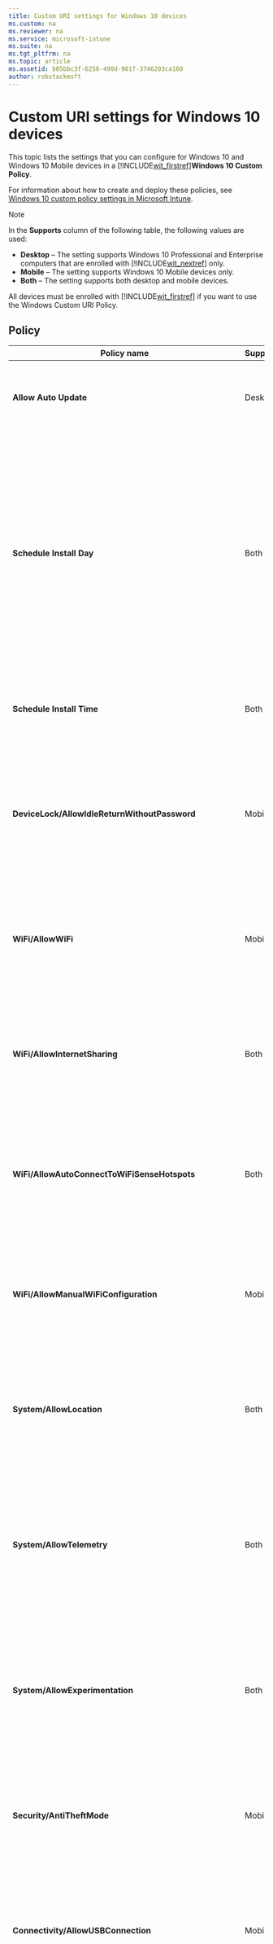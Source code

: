 ```yaml
---
title: Custom URI settings for Windows 10 devices
ms.custom: na
ms.reviewer: na
ms.service: microsoft-intune
ms.suite: na
ms.tgt_pltfrm: na
ms.topic: article
ms.assetid: b05bbc3f-6256-490d-901f-3746203ca160
author: robstackmsft
---
```

# Custom URI settings for Windows 10 devices
This topic lists the settings that you can configure for Windows 10 and Windows 10 Mobile devices in a [!INCLUDE[wit_firstref](./includes/wit_firstref_md.md)]**Windows 10 Custom Policy**.

For information about how to create and deploy these policies, see [Windows 10 custom policy settings in Microsoft Intune](Windows-10-custom-policy-settings-in-microsoft-intune.md).

> [!NOTE]
> In the **Supports** column of the following table, the following values are used:
> 
> -   **Desktop** – The setting supports Windows 10 Professional and Enterprise computers that are enrolled with [!INCLUDE[wit_nextref](./includes/wit_nextref_md.md)] only.
> -   **Mobile** – The setting supports Windows 10 Mobile devices only.
> -   **Both** – The setting supports both desktop and mobile devices.
> 
> All devices must be enrolled with [!INCLUDE[wit_firstref](./includes/wit_firstref_md.md)] if you want to use the Windows Custom URI Policy.

## Policy

|Policy name|Supports|Details|
|---------------|------------|-----------|
|**​Allow Auto Update**|Desktop|**URI full path:** ./Vendor/MSFT/Policy/Config/Update/AllowAutoUpdate<br /><br />**Data type:** Integer<br /><br />**Allowed values:0** - **5**<br /><br />**Default value:** 1|
|**Schedule Install Day**|Both|**URI full path:** ./Vendor/MSFT/Policy/Config/Update/ScheduledInstallDay<br /><br />**Data type:** Integer<br /><br />**Allowed values:**<br /><br />**0** - Every day.<br /><br />**1** - Sunday<br /><br />**2** - Monday<br /><br />**3** - Tuesday<br /><br />**4** - Wednesday<br /><br />**5** - Thursday<br /><br />**6** - Friday<br /><br />**7** - Saturday.<br /><br />**Default value:** 0|
|**Schedule Install Time**|Both|**URI full path:** ./Vendor/MSFT/Policy/Config/Update/ScheduledInstallTime<br /><br />**Data type:** Integer<br /><br />**Allowed values:0** – **23** hours (0 is midnight)<br /><br />**Default value:** 3|
|**DeviceLock/AllowIdleReturnWithoutPassword**|Mobile|**URI full path:** ./Vendor/MSFT/Policy/Config/DeviceLock/AllowIdleReturnWithoutPassword<br /><br />**Data type:** Integer<br /><br />**Allowed values:**<br /><br />**0** - user is not able to set the password grace period timer, and the value is set as “each time”<br /><br />**1** - user is able to set the password grace period timer<br /><br />**Default value:** 1|
|**WiFi/AllowWiFi**|Mobile|**URI full path:** ./Vendor/MSFT/Policy/Config/WiFi/AllowWiFi<br /><br />**Data type:** Integer<br /><br />**Allowed values:**<br /><br />**0** – Do not allow **use Wi-Fi connection**.<br /><br />**1** –**Allow use Wi-Fi connection**.<br /><br />**Default value:** 1|
|**WiFi/AllowInternetSharing**|Both|**URI full path:** ./Vendor/MSFT/Policy/Config/WiFi/AllowInternetSharing<br /><br />**Data type:** Integer<br /><br />**Allowed values:**<br /><br />**0** – Do not allow Internet Sharing.<br /><br />**1** – Allow Internet Sharing<br /><br />**Default value:** 1|
|**WiFi/AllowAutoConnectToWiFiSenseHotspots**|Both|**URI full path:** ./Vendor/MSFT/Policy/Config/WiFi/AllowAutoConnectToWiFiSenseHotspots<br /><br />**Data type:** Integer<br /><br />**Allowed values:**<br /><br />**0** – not allowed<br /><br />**1** – allowed<br /><br />**Default value:** 1|
|**WiFi/AllowManualWiFiConfiguration**|Mobile|**URI full path:** ./Vendor/MSFT/Policy/Config/WiFi/AllowManualWiFiConfiguration<br /><br />**Data type:** Integer<br /><br />**Allowed values:**<br /><br />**0** – No Wi-Fi connection outside of MDM provisioned is allowed.<br /><br />**1** – Adding new network SSIDs beyond the already MDM provisioned ones is allowed.<br /><br />**Default value:** 1|
|**System/AllowLocation**|Both|**URI full path:** ./Vendor/MSFT/Policy/Config/System/AllowLocation<br /><br />**Data type:** Integer<br /><br />**Allowed values:**<br /><br />**0** – not allowed<br /><br />**1** – allowed<br /><br />**Default value:** 1|
|**System/AllowTelemetry**|Both|**URI full path:** ./Vendor/MSFT/Policy/Config/System/AllowTelemetry<br /><br />**Data type:** Integer<br /><br />**Allowed values:**<br /><br />**0** – Not allowed (Enterprise only setting)<br /><br />**1** – Limited<br /><br />**2** – Full<br /><br />**3** -  Full and  diagnostics information<br /><br />**Default value:** 2|
|**System/AllowExperimentation**|Both|**URI full path:** ./Vendor/MSFT/Policy/Config/System/AllowExperimentation<br /><br />**Data type:** Integer<br /><br />**Allowed values:**<br /><br />**0** – Not allowed<br /><br />**1**- Settings only<br /><br />**2**- Settings and experimentation<br /><br />**Default value:** 1|
|**Security/AntiTheftMode**|Mobile|**URI full path:** ./Vendor/MSFT/Policy/Config/Security/AntiTheftMode<br /><br />**Data type:** Integer<br /><br />**Allowed values:**<br /><br />**0** - don't allow Anti Theft mode<br /><br />**1** User preference<br /><br />**Default value:** 1|
|**Connectivity/AllowUSBConnection**|Mobile|**URI full path:** ./Vendor/MSFT/Policy/Config/Connectivity/AllowUSBConnection<br /><br />**Data type:** Integer<br /><br />**Allowed values:**<br /><br />**0** – not allowed<br /><br />**1** – allowed<br /><br />**Default value:** 1|
|**System/AllowUserToResetPhone**|Mobile|**URI full path:** ./Vendor/MSFT/Policy/Config/System/AllowUserToResetPhone<br /><br />**Data type:** Integer<br /><br />**Allowed values:**<br /><br />**0** – not allowed<br /><br />**1** – allowed<br /><br />**Default value:** 1|
|**Connectivity/AllowCellularDataRoaming**|Both|**URI full path:** ./Vendor/MSFT/Policy/Config/Connectivity/AllowCellularDataRoaming<br /><br />**Data type:** Integer<br /><br />**Allowed values:**<br /><br />**0** – not allowed<br /><br />**1** – allowed<br /><br />**Default value:** 1|
|**Connectivity/AllowVPNOverCellular**|Both|**URI full path:** ./Vendor/MSFT/Policy/Config/Connectivity/AllowVPNOverCellular<br /><br />**Data type:** Integer<br /><br />**Allowed values:**<br /><br />**0** - VPN is not allowed over cellular<br /><br />**1** – VPN could use any connection including cellular.<br /><br />**Default value:** 1|
|**Connectivity/AllowVPNRoamingOverCellular**|Mobile|**URI full path:** ./Vendor/MSFT/Policy/Config/Connectivity/AllowVPNRoamingOverCellular<br /><br />**Data type:** Integer<br /><br />**Allowed values:**<br /><br />**0** – not allowed<br /><br />**1** – allowed<br /><br />**Default value:** 1|
|**Connectivity/AllowBluetooth**|Both|**URI full path:** ./Vendor/MSFT/Policy/Config/Connectivity/AllowBluetooth<br /><br />**Data type:** Integer<br /><br />**Allowed values:**<br /><br />**0** – Don’t allow Bluetooth<br /><br />**1** (not supported in Windows Phone 8.1) – Disable Bluetooth, but allow the configuration of hands-free profiles (value 1 isn’t supported in Windows Phone 8.1 for MDM and EAS.2  – allow Bluetooth)<br /><br />**Default value:** 2|
|**Experience/AllowScreenCapture**|Mobile|**URI full path:** ./Vendor/MSFT/Policy/Config/Experience/AllowScreenCapture<br /><br />**Data type:** Integer<br /><br />**Allowed values:**<br /><br />**0** – not allowed<br /><br />**1** – allowed<br /><br />**Default value:** 1|
|**Experience/AllowTaskSwitcher**|Mobile|**URI full path:** ./Vendor/MSFT/Policy/Config/Experience/AllowTaskSwitcher<br /><br />**Data type:** Integer<br /><br />**Allowed values:**<br /><br />**0** – not allowed<br /><br />**1** – allowed<br /><br />**Default value:** 1|
|**Experience/AllowVoiceRecording**|Mobile|**URI full path:** ./Vendor/MSFT/Policy/Config/Experience/AllowVoiceRecording<br /><br />**Data type:** Integer<br /><br />**Allowed values:**<br /><br />**0** – not allowed<br /><br />**1** – allowed<br /><br />**Default value:** 1|
|**Experience/AllowSyncMySettings**|Mobile|**URI full path:** ./Vendor/MSFT/Policy/Config/Experience/AllowSyncMySettings<br /><br />**Data type:** Integer<br /><br />**Allowed values:**<br /><br />**0** – Don’t allow roaming<br /><br />**1** – Allow roaming<br /><br />**Default value:** 1|
|**Experience/AllowManualMDMUnenrollment**|Both|**URI full path:** ./Vendor/MSFT/Policy/Config/Experience/AllowManualMDMUnenrollment<br /><br />**Data type:** Integer<br /><br />**Allowed values:**<br /><br />**0** – not allowed<br /><br />**1** – allowed<br /><br />**Default value:** 1|
|**Accounts/AllowMicrosoftAccountConnection**|Both|**URI full path:** ./Vendor/MSFT/Policy/Config/Accounts/AllowMicrosoftAccountConnection<br /><br />**Data type:** Integer<br /><br />**Allowed values:**<br /><br />**0** – not allowed<br /><br />**1** – allowed<br /><br />**Default value:** 1|
|**Accounts/AllowAddingNonMicrosoftAccountsManually**|Both|**URI full path:** ./Vendor/MSFT/Policy/Config/Accounts/AllowAddingNonMicrosoftAccountsManually<br /><br />**Data type:** Integer<br /><br />**Allowed values:**<br /><br />**0** – not allowed<br /><br />**1** – allowed<br /><br />**Default value:** 1|
|**Security/AllowManualRootCertificateInstallation**|Mobile|**URI full path:** ./Vendor/MSFT/Policy/Config/Security/AllowManualRootCertificateInstallation<br /><br />**Data type:** Integer<br /><br />**Allowed values:**<br /><br />**0** – not allowed<br /><br />**1** – allowed<br /><br />**Default value:** 1|
|**Security/AllowAddProvisioningPackages**|Both|**URI full path:** ./Vendor/MSFT/Policy/Config/Security/AllowAddProvisioningPackages<br /><br />**Data type:** Integer<br /><br />**Allowed values:**<br /><br />**0** – not allowed<br /><br />**1** – allowed<br /><br />**Default value:** 1|
|**Search/DisableBackoff**|Both|**URI full path:** ./Vendor/MSFT/Policy/Config/Search/DisableBackoff<br /><br />**Data type:** Integer<br /><br />**Allowed values:**<br /><br />**0**<br /><br />**1**<br /><br />**Default value:** 0|
|**Search/PreventRemoteQueries**|Both|**URI full path:** ./Vendor/MSFT/Policy/Config/Search/PreventRemoteQueries<br /><br />**Data type:** Integer<br /><br />**Allowed values:**<br /><br />**0**<br /><br />**1**<br /><br />**Default value:** 1|
|**Search/AllowUsingDiacritics**|Both|**URI full path:** ./Vendor/MSFT/Policy/Config/Search/AllowUsingDiacritics<br /><br />**Data type:** Integer<br /><br />**Allowed values:**<br /><br />**0**<br /><br />**1**<br /><br />**Default value:** 0|
|**Search/AlwaysUseAutoLangDetection**|Both|**URI full path:** ./Vendor/MSFT/Policy/Config/Search/AlwaysUseAutoLangDetection<br /><br />**Data type:** Integer<br /><br />**Allowed values:**<br /><br />**0**<br /><br />**1**<br /><br />**Default value:** 0|
|**Search/DisableRemovableDriveIndexing**|Both|**URI full path:** ./Vendor/MSFT/Policy/Config/Search/DisableRemovableDriveIndexing<br /><br />**Data type:** Integer<br /><br />**Allowed values:**<br /><br />**0**<br /><br />**1**<br /><br />**Default value:** 0|
|**Search/PreventIndexingLowDiskSpaceMB**|Both|**URI full path:** ./Vendor/MSFT/Policy/Config/Search/PreventIndexingLowDiskSpaceMB<br /><br />**Data type:** Integer<br /><br />**Allowed values:**<br /><br />**0**<br /><br />**1**<br /><br />**Default value:** 1|
|**Search/AllowIndexingEncryptedStoresOrItems**|Both|**URI full path:** ./Vendor/MSFT/Policy/Config/Search/AllowIndexingEncryptedStoresOrItems<br /><br />**Data type:** Integer<br /><br />**Allowed values:**<br /><br />**0**<br /><br />**1**<br /><br />**Default value:** 0|
|**Security/AllowRemoveProvisioningPackage**|Both|**URI full path:** ./Vendor/MSFT/Policy/Config/Security/AllowRemoveProvisioningPackage<br /><br />**Data type:** Integer<br /><br />**Allowed values:**<br /><br />**0** – not allowed<br /><br />**1** – allowed<br /><br />**Default value:** 1|
|**Security/RequireProvisioningPackageSignature**|Both|**URI full path:** ./Vendor/MSFT/Policy/Config/Security/RequireProvisioningPackageSignature<br /><br />**Data type:** Integer<br /><br />**Allowed values:**<br /><br />**0**<br /><br />**1**<br /><br />**Default value:** 0|
|**AboveLock/AllowActionCenterNotifications**|Both|**URI full path:** ./Vendor/MSFT/Policy/Config/AboveLock/AllowActionCenterNotifications<br /><br />**Data type:** Integer<br /><br />**Allowed values:**<br /><br />**0** – not allowed<br /><br />**1** – allowed<br /><br />**Default value:** 1|
|**TextInput/AllowIMENetworkAccess**|Desktop|**URI full path:** ./Vendor/MSFT/Policy/Config/TextInput/AllowIMENetworkAccess<br /><br />**Data type:** Integer<br /><br />**Allowed values:**<br /><br />**0** – Don’t allow<br /><br />Open Extended Dictionary is turned off.<br /><br />A user cannot:<br /><br />Add a new Open Extended Dictionary<br /><br />Add a new search integration configuration file<br /><br />Use the cloud candidate feature<br /><br />Send user registered word<br /><br />Additionally:<br /><br />An Open Extended Dictionary that was added before enabling this policy setting is not used for conversion.<br /><br />A search integration configuration file that was installed before enabling this policy setting is not used.<br /><br />**1** - Allow<br /><br />Open Extended Dictionary can be added and used by default. Also, the search integration function can be used by default.<br /><br />A user can:<br /><br />Use the cloud candidate feature<br /><br />Send user registered word<br /><br />**Default value:**|
|**TextInput/AllowKoreanExtendedHanja**|Desktop|**URI full path:** ./Vendor/MSFT/Policy/Config/TextInput/AllowKoreanExtendedHanja<br /><br />**Data type:** Integer<br /><br />**Allowed values:**<br /><br />**0** – not allowed<br /><br />**1** – allowed<br /><br />**Default value:** 1|
|**TextInput/AllowIMELogging**|Desktop|**URI full path:** ./Vendor/MSFT/Policy/Config/TextInput/AllowIMELogging<br /><br />**Data type:** Integer<br /><br />**Allowed values:**<br /><br />**0** - Misconversion logging is turned off. Auto-tuned data and input history data is not saved to a file.<br /><br />**1** - Misconversion logging is turned on. Auto-tuned data and input history data is saved to a file.<br /><br />**Default value:** 1|
|**TextInput/AllowJapaneseNonPublishingStandardGlyph**|Desktop|**URI full path:** ./Vendor/MSFT/Policy/Config/TextInput/AllowJapaneseNonPublishingStandardGlyph<br /><br />**Data type:** Integer<br /><br />**Allowed values:**<br /><br />**0** – not allowed<br /><br />**1** – allowed<br /><br />**Default value:** 1|
|**TextInput/AllowJapaneseIVSCharacters**|Desktop|**URI full path:** ./Vendor/MSFT/Policy/Config/TextInput/AllowJapaneseIVSCharacters<br /><br />**Data type:** Integer<br /><br />**Allowed values:**<br /><br />**0** – not allowed<br /><br />**1** – allowed<br /><br />**Default value:** 1|
|**TextInput/AllowJapaneseUserDictionary**|Desktop|**URI full path:** ./Vendor/MSFT/Policy/Config/TextInput/AllowJapaneseUserDictionary<br /><br />**Data type:** Integer<br /><br />**Allowed values:**<br /><br />**0** – not allowed<br /><br />**1** – allowed<br /><br />**Default value:** 1|
|**TextInput/AllowJapaneseIMESurrogatePairCharacters**|Desktop|**URI full path:** ./Vendor/MSFT/Policy/Config/TextInput/AllowJapaneseIMESurrogatePairCharacters<br /><br />**Data type:** Integer<br /><br />**Allowed values:**<br /><br />**0** – not allowed<br /><br />**1** – allowed<br /><br />**Default value:** 1|
|**TextInput/ExcludeJapaneseIMEExceptShiftJIS**|Desktop|**URI full path:** ./Vendor/MSFT/Policy/Config/TextInput/ExcludeJapaneseIMEExceptShiftJIS<br /><br />**Data type:** Integer<br /><br />**Allowed values:**<br /><br />**0** - All Except JIS characters are filtered<br /><br />**1** - Any characters are not filtered<br /><br />**Default value:** 1|
|**TextInput/ExcludeJapaneseIMEExceptJIS0208**|Desktop|**URI full path:** ./Vendor/MSFT/Policy/Config/TextInput/ExcludeJapaneseIMEExceptJIS0208<br /><br />**Data type:** Integer<br /><br />**Allowed values:**<br /><br />**0** - All except JIS0208 characters are filtered<br /><br />**1** - No characters are filtered<br /><br />**Default value:** 1|
|**TextInput/ExcludeJapaneseIMEExceptJIS0208andEUDC**|Desktop|**URI full path:** ./Vendor/MSFT/Policy/Config/TextInput/ExcludeJapaneseIMEExceptJIS0208andEUDC<br /><br />**Data type:** Integer<br /><br />**Allowed values:**<br /><br />**0** - All except JIS0208 characters or EUDC characters are filtered<br /><br />**1** - No characters are filtered.<br /><br />**Default value:** 1|
|**TextInput/AllowInputPanel**|Desktop|**URI full path:** ./Vendor/MSFT/Policy/Config/TextInput/AllowInputPanel<br /><br />**Data type:** Integer<br /><br />**Allowed values:**<br /><br />**0** – not allowed<br /><br />**1** – allowed<br /><br />**Default value:** 1|
|**Bluetooth/AllowDiscoverableMode**|Both|**URI full path:** ./Vendor/MSFT/Policy/Config/Bluetooth/AllowDiscoverableMode<br /><br />**Data type:** Integer<br /><br />**Allowed values:**<br /><br />**0** – not allowed<br /><br />**1** – allowed<br /><br />**Default value:** 1|
|**Bluetooth/AllowAdvertising**|Both|**URI full path:** ./Vendor/MSFT/Policy/Config/Bluetooth/AllowAdvertising<br /><br />**Data type:** Integer<br /><br />**Allowed values:**<br /><br />**0** – not allowed<br /><br />**1** – allowed<br /><br />**Default value:** 1|
|**Settings/AllowDataSense**|Both|**URI full path:** ./Vendor/MSFT/Policy/Config/Settings/AllowDataSense<br /><br />**Data type:** Integer<br /><br />**Allowed values:**<br /><br />**0** – not allowed<br /><br />**1** – allowed<br /><br />**Default value:** 1|
|**Settings/AllowVPN**|Both|**URI full path:** ./Vendor/MSFT/Policy/Config/Settings/AllowVPN<br /><br />**Data type:** Integer<br /><br />**Allowed values:**<br /><br />**0** – not allowed<br /><br />**1** – allowed<br /><br />**Default value:** 1|
|**Settings/AllowWorkplace**|Desktop|**URI full path:** ./Vendor/MSFT/Policy/Config/Settings/AllowWorkplace<br /><br />**Data type:** Integer<br /><br />**Allowed values:**<br /><br />**0** – not allowed<br /><br />**1** – allowed<br /><br />**Default value:** 1|
|**Settings/AllowDateTime**|Both|**URI full path:** ./Vendor/MSFT/Policy/Config/Settings/AllowDateTime<br /><br />**Data type:** Integer<br /><br />**Allowed values:**<br /><br />**0** – not allowed<br /><br />**1** – allowed<br /><br />**Default value:** 1|
|**Settings/AllowLanguage**|Desktop|**URI full path:** ./Vendor/MSFT/Policy/Config/Settings/AllowLanguage<br /><br />**Data type:** Integer<br /><br />**Allowed values:**<br /><br />**0** – not allowed<br /><br />**1** – allowed<br /><br />**Default value:** 1|
|**Settings/AllowRegion**|Desktop|**URI full path:** ./Vendor/MSFT/Policy/Config/Settings/AllowRegion<br /><br />**Data type:** Integer<br /><br />**Allowed values:**<br /><br />**0** – not allowed<br /><br />**1** – allowed<br /><br />**Default value:** 1|
|**Settings/AllowSignInOptions**|Desktop|**URI full path:** ./Vendor/MSFT/Policy/Config/Settings/AllowSignInOptions<br /><br />**Data type:** Integer<br /><br />**Allowed values:**<br /><br />**0** – not allowed<br /><br />**1** – allowed<br /><br />**Default value:** 1|
|**Settings/AllowYourAccount**|Both|**URI full path:** ./Vendor/MSFT/Policy/Config/Settings/AllowYourAccount<br /><br />**Data type:** Integer<br /><br />**Allowed values:**<br /><br />**0** – not allowed<br /><br />**1** – allowed<br /><br />**Default value:** 1|
|**Settings/AllowPowerSleep**|Desktop|**URI full path:** ./Vendor/MSFT/Policy/Config/Settings/AllowPowerSleep<br /><br />**Data type:** Integer<br /><br />**Allowed values:**<br /><br />**0** – not allowed<br /><br />**1** – allowed<br /><br />**Default value:** 1|
|**Settings/AllowAutoPlay**|Desktop|**URI full path:** ./Vendor/MSFT/Policy/Config/Settings/AllowAutoPlay<br /><br />**Data type:** Integer<br /><br />**Allowed values:**<br /><br />**0** – not allowed<br /><br />**1** – allowed<br /><br />**Default value:** 1|
|**Experience/AllowCortana**|Both|**URI full path:** ./Vendor/MSFT/Policy/Config/Experience/AllowCortana<br /><br />**Data type:** Integer<br /><br />**Allowed values:**<br /><br />**0** – not allowed<br /><br />**1** – allowed<br /><br />**Default value:** 1|
|**Search/SafeSearchPermissions**|Mobile|**URI full path:** ./Vendor/MSFT/Policy/Config/Search/SafeSearchPermissions<br /><br />**Data type:** Integer<br /><br />**Allowed values:**<br /><br />**0** – Strict, highest filtering against adult content<br /><br />**1** – Moderate, moderate filtering against adult content (valid search results will not be filtered)<br /><br />**Default value:** 1|
|**Experience/AllowCopyPaste**|Mobile|**URI full path:** ./Vendor/MSFT/Policy/Config/Experience/AllowCopyPaste<br /><br />**Data type:** Integer<br /><br />**Allowed values:**<br /><br />**0** – not allowed<br /><br />**1** – allowed<br /><br />**Default value:** 1|
|**Force Start Size**|Mobile|**URI full path:** ./Vendor/MSFT/Policy/Config/Start/ForceStartSize<br /><br />**Data type:** Integer<br /><br />**Allowed values:**<br /><br />**0** - allow user change size<br /><br />**1** - force non-full screen<br /><br />**2** - force full screen<br /><br />**Default value:** 0|
|**Update/RequireDeferUpgrade**|Both|**URI full path:** ./Vendor/MSFT/Policy/Config/Update/RequireDeferUpgrade<br /><br />**Data type:** Integer<br /><br />**Allowed values:**<br /><br />**0**: do not defer upgrade (stay in current branch, CB)<br /><br />**1**: Enable updates and upgrades to be deferred (Device follows current branch for business, CBB, rules)<br /><br />**Default value:0**<br /><br />For more information, see:<br /><br />[Introduction to Windows 10 servicing](https://technet.microsoft.com/library/mt598226(v=vs.85).aspx)<br /><br />[Plan for Windows 10 deployment](https://technet.microsoft.com/library/mt574241(v=vs.85).aspx)|
|**Update/DeferUpdatePeriod**|Both|**Description:** Policy to defer software updates for up to 4 weeks<br /><br />**URI full path:** ./Vendor/MSFT/Policy/Config/Update/DeferUpdatePeriod<br /><br />**Data type:** Integer<br /><br />**Allowed values:** 0: Apply updates immediately; 1-4: number of weeks to defer software updates.<br /><br />**Default value:0**<br /><br /><br />For more information, see:<br /><br />[Introduction to Windows 10 servicing](https://technet.microsoft.com/library/mt598226(v=vs.85).aspx)<br /><br />[Plan for Windows 10 deployment](https://technet.microsoft.com/library/mt574241(v=vs.85).aspx)|
|**Update/DeferUpgradePeriod**|Both|**Description:** Policy to defer feature upgrades for up to 8 months<br /><br />**URI full path:** ./Vendor/MSFT/Policy/Config/Update/DeferUpgradePeriod<br /><br />**Data type:** Integer<br /><br />**Allowed values:** 0: Apply updates immediately; 1-8: number of months to defer feature upgrades.<br /><br />**Default value:0**<br /><br />For more information, see:<br /><br />[Introduction to Windows 10 servicing](https://technet.microsoft.com/library/mt598226(v=vs.85).aspx)<br /><br />[Plan for Windows 10 deployment](https://technet.microsoft.com/library/mt574241(v=vs.85).aspx)|
|**Update/PauseDeferrals**|Both|**Description:** Allows a CBB machine to stop receiving updates and upgrades for 5 weeks. This should be used in case there is an issue with an update.<br /><br />**URI full path:** ./Vendor/MSFT/Policy/Config/Update/PauseDeferrals<br /><br />**Data type:** Integer<br /><br />**Allowed values:**<br /><br />**0**: Apply updates immediately (default)<br /><br />**1**: Pause updates and upgrades (expires after 5 weeks)<br /><br />**Default value:0**|

## Windows Defender

|Policy name|Supports|Details|
|---------------|------------|-----------|
|**AllowRealtimeMonitoring**|Desktop|**URI full path:** ./Vendor/MSFT/Policy/Config/Defender/AllowRealtimeMonitoring<br /><br />**Data type:** Integer<br /><br />**Allowed values:**<br /><br />**0** – not allowed<br /><br />**1** – allowed<br /><br />**Default value:** 1|
|**AllowBehaviorMonitoring**|Desktop|**URI full path:** ./Vendor/MSFT/Policy/Config/Defender/AllowBehaviorMonitoring<br /><br />**Data type:** Integer<br /><br />**Allowed values:**<br /><br />**0** – not allowed<br /><br />**1** – allowed<br /><br />**Default value:** 1|
|**AllowIntrusionPreventionSystem**|Desktop|**URI full path:** ./Vendor/MSFT/Policy/Config/Defender/AllowIntrusionPreventionSystem<br /><br />**Data type:** Integer<br /><br />**Allowed values:**<br /><br />**0** – not allowed<br /><br />**1** – allowed<br /><br />**Default value:** 1|
|**AllowIOAVProtection**|Desktop|**URI full path:** ./Vendor/MSFT/Policy/Config/Defender/AllowIOAVProtection<br /><br />**Data type:** Integer<br /><br />**Allowed values:**<br /><br />**0** – not allowed<br /><br />**1** – allowed<br /><br />**Default value:** 1|
|**AllowScriptScanning**|Desktop|**URI full path:** ./Vendor/MSFT/Policy/Config/Defender/AllowScriptScanning<br /><br />**Data type:** Integer<br /><br />**Allowed values:**<br /><br />**0** – not allowed<br /><br />**1** – allowed<br /><br />**Default value:** 1|
|**AllowOnAccessProtection**|Desktop|**URI full path:** ./Vendor/MSFT/Policy/Config/Defender/AllowOnAccessProtection<br /><br />**Data type:** Integer<br /><br />**Allowed values:**<br /><br />**0** – not allowed<br /><br />**1** – allowed<br /><br />**Default value:** 1|
|**RealTimeScanDirection**|Desktop|**URI full path:** ./Vendor/MSFT/Policy/Config/Defender/RealTimeScanDirection<br /><br />**Data type:** Integer<br /><br />**Allowed values:**<br /><br />**0** – Monitor all files (bi-directional)<br /><br />**1** – Monitor incoming files<br /><br />**2** – Monitor outgoing files<br /><br />**Default value:** 0|
|**DaysToRetainCleanedMalware**|Desktop|**URI full path:** ./Vendor/MSFT/Policy/Config/Defender/DaysToRetainCleanedMalware<br /><br />**Data type:** Integer<br /><br />**Allowed values:0** - **90** – Represents what how long malware will be retained<br /><br />**Default value:** 0 – keeps in the quarantine folder forever, and doesn’t automatically remove|
|**AllowUserUIAccess**|Desktop|**URI full path:** ./Vendor/MSFT/Policy/Config/Defender/AllowUserUIAccess<br /><br />**Data type:** Integer<br /><br />**Allowed values:**<br /><br />**0** – not allowed<br /><br />**1** – allowed<br /><br />**Default value:** 1|
|**ScanParameter**|Desktop|**URI full path:** ./Vendor/MSFT/Policy/Config/Defender/ScanParameter<br /><br />**Data type:** Integer<br /><br />**Allowed values:**<br /><br />**1** – Quick scan<br /><br />**2** - Full scan<br /><br />**Default value:** 1|
|**ScheduleScanDay**|Desktop|**URI full path:** ./Vendor/MSFT/Policy/Config/Defender/ScheduleScanDay<br /><br />**Data type:** Integer<br /><br />**Allowed values:**<br /><br />**0** - Everyday<br /><br />**1** - Monday<br /><br />**2** - Tuesday<br /><br />**3** - Wednesday<br /><br />**4** - Thursday<br /><br />**5** - Friday<br /><br />**6** - Saturday<br /><br />**7** - Sunday<br /><br />**8** – No scheduled scan<br /><br />**Default value:** 0|
|**ScheduleScanTime**|Desktop|**URI full path:** ./Vendor/MSFT/Policy/Config/Defender/ScheduleScanTime<br /><br />**Data type:** Integer<br /><br />**Allowed values:**<br /><br />**0** - 12:00 am<br /><br />**60** – 1:00 am<br /><br />**120** – 2:00 am<br /><br />**180** – 3:00 am<br /><br />**240** – 4:00 am<br /><br />**300** – 5:00 am<br /><br />**360** – 6:00 am<br /><br />**420** – 7:00 am<br /><br />**480** – 8:00 am<br /><br />**540** – 9:00 am<br /><br />**600** – 10:00 am<br /><br />**660** – 11:00 am<br /><br />**720** – 12:00 pm<br /><br />**780** – 1:00 pm<br /><br />**840** – 2:00 pm<br /><br />**900** – 3:00 pm<br /><br />**960** – 4:00 pm<br /><br />**1020** – 5:00 pm<br /><br />**1080** – 6:00 pm<br /><br />**1140** – 7:00 pm<br /><br />**1200** – 8:00 pm<br /><br />**1260** – 9:00 pm<br /><br />**1320** – 10:00 pm<br /><br />**1381** – Maintenance window<br /><br />**Default value:** 120|
|**ScheduleQuickScanTime**|Desktop|**URI full path:** ./Vendor/MSFT/Policy/Config/Defender/ScheduleQuickScanTime<br /><br />**Data type:** Integer<br /><br />**Allowed values:**<br /><br />**0** - 12:00 am<br /><br />**60** – 1:00 am<br /><br />**120** – 2:00 am<br /><br />**180** – 3:00 am<br /><br />**240** – 4:00 am<br /><br />**300** – 5:00 am<br /><br />**360** – 6:00 am<br /><br />**420** – 7:00 am<br /><br />**480** – 8:00 am<br /><br />**540** – 9:00 am<br /><br />**600** – 10:00 am<br /><br />**660** – 11:00 am<br /><br />**720** – 12:00 pm<br /><br />**780** – 1:00 pm<br /><br />**840** – 2:00 pm<br /><br />**900** – 3:00 pm<br /><br />**960** – 4:00 pm<br /><br />**1020** – 5:00 pm<br /><br />**1080** – 6:00 pm<br /><br />**1140** – 7:00 pm<br /><br />**1200** – 8:00 pm<br /><br />**1260** – 9:00 pm<br /><br />**1320** – 10:00 pm<br /><br />**1380** – 11:00 pm<br /><br />**Default value:** 120|
|**AVGCPULoadFactor**|Desktop|**URI full path:** ./Vendor/MSFT/Policy/Config/Defender/AVGCPULoadFactor<br /><br />**Data type:** Integer<br /><br />**Allowed values:0** - **100**<br /><br />**Default value:** 50|
|**AllowArchiveScanning**|Desktop|**URI full path:** ./Vendor/MSFT/Policy/Config/Defender/AllowArchiveScanning<br /><br />**Data type:** Integer<br /><br />**Allowed values:**<br /><br />**0** – not allowed<br /><br />**1** – allowed<br /><br />**Default value:** 1|
|**AllowEmailScanning**|Desktop|**URI full path:** ./Vendor/MSFT/Policy/Config/Defender/AllowEmailScanning<br /><br />**Data type:** Integer<br /><br />**Allowed values:**<br /><br />**0** – not allowed<br /><br />**1** – allowed<br /><br />**Default value:** 0|
|**AllowFullScanRemovableDriveScanning**|Desktop|**URI full path:** ./Vendor/MSFT/Policy/Config/Defender/AllowFullScanRemovableDriveScanning<br /><br />**Data type:** Integer<br /><br />**Allowed values:**<br /><br />**0** – not allowed<br /><br />**1** – allowed<br /><br />**Default value:** 0|
|**AllowFullScanOnMappedNetworkDrives**|Desktop|**URI full path:** ./Vendor/MSFT/Policy/Config/Defender/AllowFullScanOnMappedNetworkDrives<br /><br />**Data type:** Integer<br /><br />**Allowed values:**<br /><br />**0** – not allowed<br /><br />**1** – allowed<br /><br />**Default value:** 1|
|**AllowScanningNetworkFiles**|Desktop|**URI full path:** ./Vendor/MSFT/Policy/Config/Defender/AllowScanningNetworkFiles<br /><br />**Data type:** Integer<br /><br />**Allowed values:**<br /><br />**0** – not allowed<br /><br />**1** – allowed<br /><br />**Default value:** 1 – Also runs when RTP is on when it is set to allowed|
|**SignatureUpdateInterval**|Desktop|**URI full path:** ./Vendor/MSFT/Policy/Config/Defender/SignatureUpdateInterval<br /><br />**Data type:** Integer<br /><br />**Allowed values:**<br /><br />**0** – Do not check for signatures on an interval<br /><br />**1** - Check for signatures every hour<br /><br />**2** – Check for signatures every 2 hours, etc.<br /><br />**24** – Check for signatures every day<br /><br />**Default value:** 8 – Check for signatures every 8 hours|
|**AllowCloudProtection**|Desktop|**URI full path:** ./Vendor/MSFT/Policy/Config/Defender/AllowCloudProtection<br /><br />**Data type:** Integer<br /><br />**Allowed values:**<br /><br />**0** – not allowed<br /><br />**1** – allowed<br /><br />**Default value:** 1|
|**SubmitSamplesConsent**|Desktop|**URI full path:** ./Vendor/MSFT/Policy/Config/Defender/SubmitSamplesConsent<br /><br />**Data type:** Integer<br /><br />**Allowed values:**<br /><br />**0** – Always prompt<br /><br />**1** – Send safe samples automatically<br /><br />**2** – Never send<br /><br />**3** – Send all samples automatically<br /><br />**Default value:** 0|
|**ExcludedExtensions**|Desktop|**URI full path:** ./Vendor/MSFT/Policy/Config/Defender/ExcludedExtensions<br /><br />**Data type:** String<br /><br />**Allowed values:**<br /><br />*&lt;list of extensions separated by semi-colon&gt;* E.g. **obj;lib**<br /><br />**Default value:** No extensions excluded|
|**ExcludedPaths**|Desktop|**URI full path:** ./Vendor/MSFT/Policy/Config/Defender/ExcludedPaths<br /><br />**Data type:** String<br /><br />**Allowed values:**<br /><br />*&lt;list of paths separated by semi-colon&gt;*<br /><br />Example: **c:\test;c:\test1.exe**<br /><br />**Default value:** No paths are excluded|
|**ExcludedProcesses**|Desktop|**URI full path:** ./Vendor/MSFT/Policy/Config/Defender/ExcludedProcesses<br /><br />**Data type:** String<br /><br />**Allowed values:**<br /><br />*&lt;list of paths separated by semi-colon&gt;*<br /><br />Example: **c:\test.exe;c:\test1.exe**<br /><br />**Default value:** No processes are excluded|

## Edge browser

|Policy name|Supports|Details|
|---------------|------------|-----------|
|**Allow Browser**|Mobile|**URI full path:** ./Vendor/MSFT/Policy/Config/Browser/AllowBrowser<br /><br />**Data type:** Integer<br /><br />**Allowed values:0**: browsing turned off; **1**: browsing turned on.<br /><br />**Default value:** 1|
|**AllowSearchSuggestionsinAddressBar**|Both|**URI full path:** ./Vendor/MSFT/Policy/Config/Browser/AllowSearchSuggestionsinAddressBar<br /><br />**Data type:** Integer<br /><br />**Allowed values:0**: Don't show search suggestions; **1**: Show search suggestions.<br /><br />**Default value:** 1|
|**SendIntranetTraffictoInternetExplorer**|Desktop|**URI full path:** ./Vendor/MSFT/Policy/Config/Browser/SendIntranetTraffictoInternetExplorer<br /><br />**Data type:** Integer<br /><br />**Allowed values:0**: Disabled (open intranet sites in Edge browser); **1** - Enabled (open intranet sites in Internet Explorer).<br /><br />**Default value:** 0|
|**Allow Do Not Track**|Both|**URI full path:** ./Vendor/MSFT/Policy/Config/Browser/AllowDoNotTrack<br /><br />**Data type:** Integer<br /><br />**Allowed values:0** – Disabled (DNT not sent);  **1** – Enabled (send DNT)<br /><br />**Default value:** 0|
|**Configure SmartScreen**|Both|**URI full path:** ./Vendor/MSFT/Policy/Config/Browser/AllowSmartScreen<br /><br />**Data type:** Integer<br /><br />**Allowed values:0** – Do not allow;  **1** – Allow<br /><br />**Default value:** 1|
|**Allow Pop-ups**|Desktop|**URI full path:** ./Vendor/MSFT/Policy/Config/Browser/AllowPopups<br /><br />**Data type:** Integer<br /><br />**Allowed values:0** – Block pop-ups; **1** – Allow pop-ups<br /><br />**Default value:** 0|
|**Allow Cookies**|Both|**URI full path:** ./Vendor/MSFT/Policy/Config/Browser/AllowCookies<br /><br />**Data type:** Integer<br /><br />**Allowed values:0** – Don’t Block. Allow cookies from all web sites; **1** – Block only third party cookies; **2** – Block all cookies<br /><br />**Default value:** 0|
|**Allow Save Password**|Both|**URI full path:** ./Vendor/MSFT/Policy/Config/Browser/AllowPasswordManager<br /><br />**Data type:** Integer<br /><br />**Allowed values:0** – Password manager is disabled; <br />                        **1** – Password manager is enabled<br /><br />**Default value:** 1|
|**Allow Autofill**|Desktop|**URI full path:** ./Vendor/MSFT/Policy/Config/Browser/AllowAutofill<br /><br />**Data type:** Integer<br /><br />**Allowed values:0** – Disabled; **1** – Enabled<br /><br />**Default value:** 0|
|**Configure Enterprise Site List**|Desktop|**URI full path:** ./Vendor/MSFT/Policy/Config/Browser/EnterpriseModeSiteList<br /><br />**Data type:** String<br /><br />**Allowed values:0** – Not configured; **1** – Use IE’s enterprise mode site list if configured; **2** – Specify location to enterprise site list<br /><br />**Default value:** 1|

### See Also
[Windows 10 custom policy settings in Microsoft Intune](Windows-10-custom-policy-settings-in-microsoft-intune.md)

